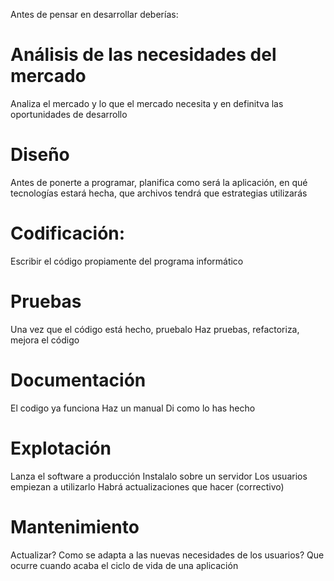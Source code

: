 Antes de pensar en desarrollar deberías:

# Análisis de las necesidades del mercado
Analiza el mercado y lo que el mercado necesita y en definitva las oportunidades de desarrollo

# Diseño

Antes de ponerte a programar, planifica como será la aplicación, en qué tecnologías estará hecha, que archivos tendrá que estrategias utilizarás

# Codificación:
Escribir el código propiamente del programa informático

# Pruebas
Una vez que el código está hecho, pruebalo
Haz pruebas, refactoriza, mejora el código

# Documentación
El codigo ya funciona
Haz un manual
Di como lo has hecho

# Explotación

Lanza el software a producción
Instalalo sobre un servidor
Los usuarios empiezan a utilizarlo
Habrá actualizaciones que hacer (correctivo)

# Mantenimiento

Actualizar?
Como se adapta a las nuevas necesidades de los usuarios?
Que ocurre cuando acaba el ciclo de vida de una aplicación


